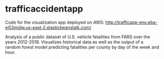 # trafficaccidentapp

Code for the visualization app deployed on AWS: http://trafficapp-env.eba-ej53midw.us-east-2.elasticbeanstalk.com/

Analysis of a public dataset of U.S. vehicle fatalities from FARS over the years 2012-2018. 
Visualizes historical data as well as the output of a random forest model predicting fatalities per county by day of the week and hour.


